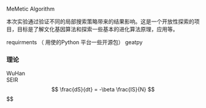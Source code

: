 MeMetic Algorithm

本次实验通过验证不同的局部搜索策略带来的结果影响。这是一个开放性探索的项目，目标是了解文化基因算法和探索一些基本的进化算法原理，应用等。

requirments
（ 用使的Python 平台一些开源包）
geatpy

### 理论
WuHan  
SEIR 
$$ \frac{dS}{dt} = -\beta \frac{IS}{N} $$
$$ 

